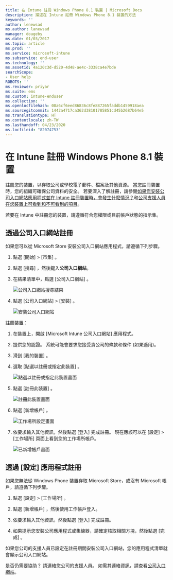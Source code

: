 ```yaml
---
title: 在 Intune 註冊 Windows Phone 8.1 裝置 | Microsoft Docs
description: 描述在 Intune 註冊 Windows Phone 8.1 裝置的方法
keywords: ''
author: lenewsad
ms.author: lanewsad
manager: dougeby
ms.date: 01/03/2017
ms.topic: article
ms.prod: ''
ms.service: microsoft-intune
ms.subservice: end-user
ms.technology: ''
ms.assetid: 4a120c3d-d520-4d48-ae4c-3338ca4e7bde
searchScope:
- User help
ROBOTS: ''
ms.reviewer: priyar
ms.suite: ems
ms.custom: intune-enduser
ms.collection: ''
ms.openlocfilehash: 08a6cf6eed86836c8fe887265faddb1459918aea
ms.sourcegitcommit: 1442a4717ca362d38101785851cd45b2687b64e5
ms.translationtype: HT
ms.contentlocale: zh-TW
ms.lasthandoff: 04/23/2020
ms.locfileid: "82074753"
---
```

# <a name="enroll-your-windows-phone-81-device-in-intune"></a>在 Intune 註冊 Windows Phone 8.1 裝置  

註冊您的裝置，以存取公司或學校電子郵件、檔案及其他資源。 當您註冊裝置時，您的組織可確保公司資料的安全。 若要深入了解註冊，請參閱[如果您安裝公司入口網站應用程式並在 Intune 註冊裝置時，會發生什麼情況？](what-happens-if-you-install-the-company-portal-app-and-enroll-your-device-in-intune-windows.md)和[公司支援人員在您裝置上可看到和不可看到的項目](what-info-can-your-company-see-when-you-enroll-your-device-in-intune.md)。  

若要在 Intune 中註冊您的裝置，請遵循符合您權限或目前帳戶狀態的指示集。

## <a name="enroll-through-company-portal"></a>透過公司入口網站註冊  
如果您可以從 Microsoft Store 安裝公司入口網站應用程式，請遵循下列步驟。 

1. 點選 [開始]   > [市集]  。  

2. 點選 [搜尋]  ，然後鍵入**公司入口網站**。  

3. 在結果清單中，點選 [公司入口網站]  。  


    ![公司入口網站搜尋結果](./media/WP81-1-CP-search-store-v2.png)  

4. 點選 [公司入口網站]  &gt; [安裝]  。  


    ![安裝公司入口網站](./media/WP81-2-CP-install-v2.png)  

註冊裝置：  

1. 在裝置上，開啟 [Microsoft Intune 公司入口網站]  應用程式。  


2. 提供您的認證。 系統可能會要求您接受貴公司的條款和條件 (如果適用)。  

3. 滑到 [我的裝置]  。  

4. 選取 [點選以註冊或指定此裝置]  。  


    ![點選以註冊或指定此裝置畫面](./media/WP81-enroll-1-swipe-my-devices.png)  

5. 點選 [註冊此裝置]  。  


    ![註冊此裝置畫面](./media/WP81-enroll-2-enroll-this-device.png)  

6. 點選 [新增帳戶]  。  


    ![工作場所設定畫面](./media/WP81-enroll-3-workplace-add-acct.png)  

7. 依要求輸入其他資訊，然後點選 [登入]  完成註冊。 現在應該可以在 [設定]  &gt; [工作場所]  頁面上看到您的工作場所帳戶。  


    ![已新增帳戶畫面](./media/WP81-enroll-4-account-added.png)  

## <a name="enroll-through-settings-app"></a>透過 [設定] 應用程式註冊  
如果您無法從 Windows Phone 裝置存取 Microsoft Store，或沒有 Microsoft 帳戶，請遵循下列步驟。

1. 點選 [設定]  &gt; [工作場所]  。  

2. 點選 [新增帳戶]  ，然後使用工作帳戶登入。  

3. 依要求輸入其他資訊，然後點選 [登入]  完成註冊。  

4. 如果提示您安裝公司應用程式或集線器，請確定核取相關方塊，然後點選 [完成]  。  

如果您公司的支援人員已設定在註冊期間安裝公司入口網站，您的應用程式清單就會顯示公司入口網站。  

是否仍需要協助？ 請連絡您公司的支援人員。 如需其連絡資訊，請查看[公司入口網站](https://go.microsoft.com/fwlink/?linkid=2010980)。
